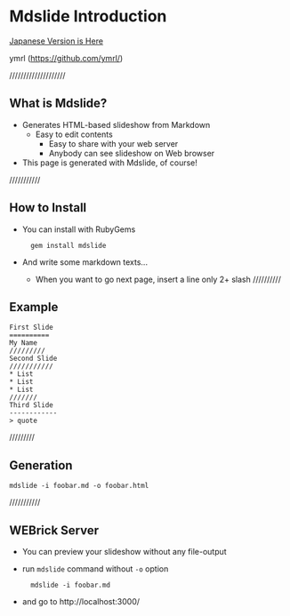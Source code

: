 Mdslide Introduction
=====================

[Japanese Version is Here](ja.html)

ymrl (https://github.com/ymrl/)

////////////////////

What is Mdslide?
----------------

* Generates HTML-based slideshow from Markdown
  * Easy to edit contents
	* Easy to share with your web server
	* Anybody can see slideshow on Web browser
* This page is generated with Mdslide, of course!

///////////

How to Install
----------------
* You can install with RubyGems

        gem install mdslide

* And write some markdown texts...
  * When you want to go next page, insert a line only 2+ slash
//////////

Example
-------------
    First Slide
  	==========
  	My Name
  	/////////
  	Second Slide
  	///////////
  	* List
  	* List
  	* List
  	///////
  	Third Slide
  	------------
  	> quote

/////////

Generation
--------------

    mdslide -i foobar.md -o foobar.html

///////////

WEBrick Server
--------------
* You can preview your slideshow without any file-output
* run `mdslide` command without `-o` option

        mdslide -i foobar.md

* and go to http://localhost:3000/

